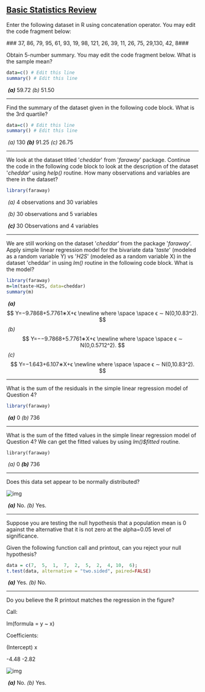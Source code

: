 ## 																		[Basic Statistics Review](https://coursera.org/learn/practical-time-series-analysis/exam/buKTL/basic-statistics-review)

Enter the following dataset in R using concatenation operator. You may edit the code fragment below:

\### 37, 86, 79, 95, 61, 93, 19, 98, 121, 26, 39, 11, 26, 75, 29,130, 42, 8###

Obtain 5-number summary. You may edit the code fragment below. What is the sample mean?

```R
data=c() # Edit this line
summary() # Edit this line
```

​		***(a)*** 59.72 		*(b)* 51.50

------

Find the summary of the dataset given in the following code block. What is the 3rd quartile?

```R
data=c() # Edit this line
summary() # Edit this line
```

​		*(a)* 130 		***(b)*** 91.25		*(c)* 26.75

------

We look at the dataset titled '*cheddar*' from '*faraway*' package. Continue the code in the following code block to look at the description of the dataset '*cheddar*' using *help()* routine. How many observations and variables are there in the dataset?

```R
library(faraway)
```

​		*(a)* 4 observations and 30 variables

​		*(b)* 30 observations and 5 variables

​		***(c)*** 30 Observations and 4 variables

------

We are still working on the dataset '*cheddar*' from the package '*faraway*'. Apply simple linear regression model for the bivariate data '*taste*' (modeled as a random variable Y) vs '*H2S*' (modeled as a random variable X) in the dataset 'cheddar' in using *lm()* routine in the following code block. What is the model?

```R
library(faraway)
m=lm(taste~H2S, data=cheddar)
summary(m)
```

​		***(a)*** 
$$
Y=−9.7868+5.7761∗X+ϵ
\newline
where \space \space ϵ ∼ N(0,10.83^2).
$$
​		*(b)* 
$$
Y=−−9.7868+5.7761∗X+ϵ
\newline
where \space \space ϵ ∼ N(0,0.5712^2).
$$
​		*(c)* 
$$
Y=−1.643+6.107∗X+ϵ
\newline
where \space \space ϵ ∼ N(0,10.83^2).
$$

------

What is the sum of the residuals in the simple linear regression model of Question 4?

```R
library(faraway)
```

​		***(a)*** 0 		*(b)* 736

------

What is the sum of the fitted values in the simple linear regression model of Question 4? We can get the fitted values by using *lm()$fitted* routine. 

```
library(faraway)
```

​		*(a)* 0 		***(b)*** 736

------

Does this data set appear to  be normally distributed?

![img](https://s2.loli.net/2021/12/07/FBc5iRuzkHYpI2K.png)

​		***(a)*** No. 		*(b)* Yes.

------

Suppose you are testing the null hypothesis that a population mean is 0 against the alternative that it is not zero at the alpha=0.05 level of significance.

Given the following function call and printout, can you reject your null hypothesis?

```R
data = c(7,  5,  1,  7,  2,  5,  2,  4, 10,  6);
t.test(data, alternative = "two.sided", paired=FALSE)
```

​		***(a)*** Yes. 		*(b)* No.

------

Do you believe the R printout matches the regression in the figure?

Call:

lm(formula = y ~ x)



Coefficients:

(Intercept)      x

-4.48               -2.82

![img](https://s2.loli.net/2021/12/07/bBd5wHpJrQ2zTaP.png)

​		***(a)*** No. 		*(b)* Yes.